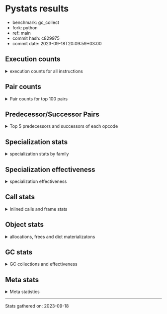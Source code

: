
# Pystats results

- benchmark: gc_collect
- fork: python
- ref: main
- commit hash: c829975
- commit date: 2023-09-18T20:09:59+03:00

## Execution counts

<details>
<summary> execution counts for all instructions </summary>

|Name | Count | Self | Cumulative | Miss ratio | 
|---|---:|---:|---:|---:|
| LOAD_FAST | 41,879,280 | 16.8% | 16.8% |  |
| STORE_ATTR_INSTANCE_VALUE | 32,256,000 | 12.9% | 29.7% |  |
| STORE_FAST | 24,215,100 | 9.7% | 39.4% |  |
| LOAD_FAST_LOAD_FAST | 16,519,680 | 6.6% | 46.1% |  |
| RESUME_CHECK | 16,515,960 | 6.6% | 52.7% | 0.0% |
| LOAD_CONST | 16,515,900 | 6.6% | 59.3% |  |
| RETURN_CONST | 16,512,000 | 6.6% | 65.9% |  |
| LOAD_GLOBAL_MODULE | 8,467,240 | 3.4% | 69.3% |  |
| FOR_ITER_RANGE | 8,455,740 | 3.4% | 72.7% |  |
| POP_TOP | 8,451,900 | 3.4% | 76.1% |  |
| CALL_PY_EXACT_ARGS | 8,451,840 | 3.4% | 79.5% |  |
| RETURN_VALUE | 8,067,960 | 3.2% | 82.7% |  |
| JUMP_BACKWARD | 8,067,840 | 3.2% | 86.0% |  |
| LOAD_ATTR_METHOD_WITH_VALUES | 8,064,000 | 3.2% | 89.2% |  |
| LOAD_ATTR_INSTANCE_VALUE | 8,064,000 | 3.2% | 92.4% |  |
| EXIT_INIT_CHECK | 8,064,000 | 3.2% | 95.7% |  |
| CALL_ALLOC_AND_ENTER_INIT | 8,064,000 | 3.2% | 98.9% |  |
| LOAD_GLOBAL_BUILTIN | 387,900 | 0.2% | 99.0% |  |
| GET_ITER | 387,900 | 0.2% | 99.2% |  |
| CALL_BUILTIN_CLASS | 387,900 | 0.2% | 99.4% |  |
| POP_JUMP_IF_FALSE | 387,840 | 0.2% | 99.5% |  |
| COMPARE_OP_INT | 387,840 | 0.2% | 99.7% |  |
| LOAD_ATTR_METHOD_NO_DICT | 384,000 | 0.2% | 99.8% |  |
| CALL_LIST_APPEND | 384,000 | 0.2% | 100.0% |  |
| PUSH_NULL | 15,540 | 0.0% | 100.0% |  |
| LOAD_ATTR_MODULE | 15,400 | 0.0% | 100.0% |  |
| CALL | 7,860 | 0.0% | 100.0% |  |
| CALL_BUILTIN_FAST_WITH_KEYWORDS | 7,680 | 0.0% | 100.0% |  |
| BUILD_LIST | 3,900 | 0.0% | 100.0% |  |
| POP_JUMP_IF_NOT_NONE | 3,840 | 0.0% | 100.0% |  |
| DELETE_FAST | 3,840 | 0.0% | 100.0% |  |
| BINARY_OP_SUBTRACT_FLOAT | 3,840 | 0.0% | 100.0% |  |
| BINARY_OP_MULTIPLY_INT | 3,840 | 0.0% | 100.0% |  |
| BINARY_OP_ADD_INT | 3,840 | 0.0% | 100.0% |  |
| BINARY_OP_ADD_FLOAT | 3,840 | 0.0% | 100.0% | 1.6% |
| LOAD_DEREF | 180 | 0.0% | 100.0% |  |
| CALL_FUNCTION_EX | 120 | 0.0% | 100.0% |  |
| NOP | 60 | 0.0% | 100.0% |  |
| LOAD_GLOBAL | 60 | 0.0% | 100.0% |  |
| LIST_EXTEND | 60 | 0.0% | 100.0% |  |
| COPY_FREE_VARS | 60 | 0.0% | 100.0% |  |
| CALL_INTRINSIC_1 | 60 | 0.0% | 100.0% |  |
| LOAD_ATTR | 40 | 0.0% | 100.0% |  |


</details>

## Pair counts

<details>
<summary> Pair counts for top 100 pairs </summary>

|Pair | Count | Self | Cumulative | 
|---|---:|---:|---:|
| STORE_ATTR_INSTANCE_VALUE RETURN_CONST | 16,128,000 | 6.5% | 6.5% |
| LOAD_FAST STORE_ATTR_INSTANCE_VALUE | 16,128,000 | 6.5% | 12.9% |
| LOAD_CONST LOAD_FAST | 16,128,000 | 6.5% | 19.4% |
| CALL_PY_EXACT_ARGS RESUME_CHECK | 8,451,840 | 3.4% | 22.8% |
| RETURN_CONST POP_TOP | 8,448,000 | 3.4% | 26.2% |
| STORE_FAST LOAD_GLOBAL_MODULE | 8,071,680 | 3.2% | 29.4% |
| STORE_FAST LOAD_FAST | 8,071,680 | 3.2% | 32.6% |
| RETURN_VALUE STORE_FAST | 8,067,840 | 3.2% | 35.9% |
| JUMP_BACKWARD FOR_ITER_RANGE | 8,067,840 | 3.2% | 39.1% |
| FOR_ITER_RANGE STORE_FAST | 8,067,840 | 3.2% | 42.4% |
| RESUME_CHECK LOAD_CONST | 8,064,060 | 3.2% | 45.6% |
| STORE_ATTR_INSTANCE_VALUE LOAD_FAST_LOAD_FAST | 8,064,000 | 3.2% | 48.8% |
| STORE_ATTR_INSTANCE_VALUE LOAD_CONST | 8,064,000 | 3.2% | 52.1% |
| RETURN_CONST EXIT_INIT_CHECK | 8,064,000 | 3.2% | 55.3% |
| RESUME_CHECK LOAD_FAST_LOAD_FAST | 8,064,000 | 3.2% | 58.5% |
| LOAD_GLOBAL_MODULE CALL_ALLOC_AND_ENTER_INIT | 8,064,000 | 3.2% | 61.8% |
| LOAD_FAST_LOAD_FAST STORE_ATTR_INSTANCE_VALUE | 8,064,000 | 3.2% | 65.0% |
| LOAD_FAST_LOAD_FAST LOAD_ATTR_INSTANCE_VALUE | 8,064,000 | 3.2% | 68.2% |
| LOAD_FAST STORE_FAST | 8,064,000 | 3.2% | 71.5% |
| LOAD_FAST LOAD_ATTR_METHOD_WITH_VALUES | 8,064,000 | 3.2% | 74.7% |
| LOAD_FAST CALL_PY_EXACT_ARGS | 8,064,000 | 3.2% | 77.9% |
| LOAD_ATTR_METHOD_WITH_VALUES LOAD_FAST | 8,064,000 | 3.2% | 81.1% |
| LOAD_ATTR_INSTANCE_VALUE STORE_ATTR_INSTANCE_VALUE | 8,064,000 | 3.2% | 84.4% |
| EXIT_INIT_CHECK RETURN_VALUE | 8,064,000 | 3.2% | 87.6% |
| CALL_ALLOC_AND_ENTER_INIT RESUME_CHECK | 8,064,000 | 3.2% | 90.8% |
| STORE_FAST JUMP_BACKWARD | 7,680,000 | 3.1% | 93.9% |
| POP_TOP LOAD_FAST | 7,680,000 | 3.1% | 97.0% |
| LOAD_GLOBAL_BUILTIN LOAD_FAST | 387,900 | 0.2% | 97.2% |
| GET_ITER FOR_ITER_RANGE | 387,900 | 0.2% | 97.3% |
| FOR_ITER_RANGE LOAD_FAST | 387,900 | 0.2% | 97.5% |
| CALL_BUILTIN_CLASS GET_ITER | 387,900 | 0.2% | 97.6% |
| STORE_FAST LOAD_GLOBAL_BUILTIN | 387,880 | 0.2% | 97.8% |
| LOAD_FAST CALL_BUILTIN_CLASS | 387,880 | 0.2% | 97.9% |
| LOAD_GLOBAL_MODULE LOAD_FAST_LOAD_FAST | 387,840 | 0.2% | 98.1% |
| LOAD_FAST_LOAD_FAST CALL_PY_EXACT_ARGS | 387,840 | 0.2% | 98.3% |
| LOAD_FAST LOAD_CONST | 387,840 | 0.2% | 98.4% |
| COMPARE_OP_INT POP_JUMP_IF_FALSE | 387,840 | 0.2% | 98.6% |
| RESUME_CHECK LOAD_FAST | 384,000 | 0.2% | 98.7% |
| POP_TOP RETURN_CONST | 384,000 | 0.2% | 98.9% |
| POP_TOP JUMP_BACKWARD | 384,000 | 0.2% | 99.0% |
| POP_JUMP_IF_FALSE LOAD_FAST | 384,000 | 0.2% | 99.2% |
| LOAD_FAST LOAD_ATTR_METHOD_NO_DICT | 384,000 | 0.2% | 99.3% |
| LOAD_FAST CALL_LIST_APPEND | 384,000 | 0.2% | 99.5% |
| LOAD_CONST COMPARE_OP_INT | 384,000 | 0.2% | 99.6% |
| LOAD_ATTR_METHOD_NO_DICT LOAD_FAST | 384,000 | 0.2% | 99.8% |
| CALL_LIST_APPEND LOAD_GLOBAL_MODULE | 384,000 | 0.2% | 99.9% |
| LOAD_ATTR_MODULE PUSH_NULL | 15,400 | 0.0% | 100.0% |
| LOAD_GLOBAL_MODULE LOAD_ATTR_MODULE | 15,380 | 0.0% | 100.0% |
| PUSH_NULL CALL | 7,740 | 0.0% | 100.0% |
| PUSH_NULL CALL_BUILTIN_FAST_WITH_KEYWORDS | 7,680 | 0.0% | 100.0% |
| LOAD_FAST RETURN_VALUE | 3,900 | 0.0% | 100.0% |
| STORE_FAST DELETE_FAST | 3,840 | 0.0% | 100.0% |
| RESUME_CHECK BUILD_LIST | 3,840 | 0.0% | 100.0% |
| POP_TOP LOAD_GLOBAL_MODULE | 3,840 | 0.0% | 100.0% |
| POP_JUMP_IF_NOT_NONE LOAD_FAST_LOAD_FAST | 3,840 | 0.0% | 100.0% |
| POP_JUMP_IF_FALSE JUMP_BACKWARD | 3,840 | 0.0% | 100.0% |
| LOAD_FAST_LOAD_FAST LOAD_FAST | 3,840 | 0.0% | 100.0% |
| LOAD_FAST POP_JUMP_IF_NOT_NONE | 3,840 | 0.0% | 100.0% |
| LOAD_FAST LOAD_GLOBAL_MODULE | 3,840 | 0.0% | 100.0% |
| LOAD_FAST BINARY_OP_SUBTRACT_FLOAT | 3,840 | 0.0% | 100.0% |
| LOAD_CONST BINARY_OP_ADD_INT | 3,840 | 0.0% | 100.0% |
| DELETE_FAST LOAD_GLOBAL_MODULE | 3,840 | 0.0% | 100.0% |
| CALL_BUILTIN_FAST_WITH_KEYWORDS STORE_FAST | 3,840 | 0.0% | 100.0% |
| CALL_BUILTIN_FAST_WITH_KEYWORDS POP_TOP | 3,840 | 0.0% | 100.0% |
| CALL STORE_FAST | 3,840 | 0.0% | 100.0% |
| CALL LOAD_FAST | 3,840 | 0.0% | 100.0% |
| BUILD_LIST STORE_FAST | 3,840 | 0.0% | 100.0% |
| BINARY_OP_SUBTRACT_FLOAT BINARY_OP_ADD_FLOAT | 3,840 | 0.0% | 100.0% |
| BINARY_OP_MULTIPLY_INT COMPARE_OP_INT | 3,840 | 0.0% | 100.0% |
| BINARY_OP_ADD_INT BINARY_OP_MULTIPLY_INT | 3,840 | 0.0% | 100.0% |
| BINARY_OP_ADD_FLOAT STORE_FAST | 3,840 | 0.0% | 100.0% |
| PUSH_NULL LOAD_FAST | 120 | 0.0% | 100.0% |
| LOAD_DEREF PUSH_NULL | 120 | 0.0% | 100.0% |
| CALL CALL | 100 | 0.0% | 100.0% |
| RETURN_VALUE RETURN_VALUE | 60 | 0.0% | 100.0% |
| RESUME_CHECK LOAD_DEREF | 60 | 0.0% | 100.0% |
| POP_TOP NOP | 60 | 0.0% | 100.0% |
| NOP LOAD_DEREF | 60 | 0.0% | 100.0% |
| LOAD_FAST CALL_FUNCTION_EX | 60 | 0.0% | 100.0% |
| LOAD_FAST BUILD_LIST | 60 | 0.0% | 100.0% |
| LOAD_DEREF LIST_EXTEND | 60 | 0.0% | 100.0% |
| LOAD_CONST STORE_FAST | 60 | 0.0% | 100.0% |
| LIST_EXTEND CALL_INTRINSIC_1 | 60 | 0.0% | 100.0% |
| COPY_FREE_VARS RESUME_CHECK | 60 | 0.0% | 100.0% |
| CALL_INTRINSIC_1 CALL_FUNCTION_EX | 60 | 0.0% | 100.0% |
| CALL_FUNCTION_EX RESUME_CHECK | 60 | 0.0% | 100.0% |
| CALL_FUNCTION_EX COPY_FREE_VARS | 60 | 0.0% | 100.0% |
| CALL POP_TOP | 60 | 0.0% | 100.0% |
| BUILD_LIST LOAD_DEREF | 60 | 0.0% | 100.0% |
| RETURN_VALUE LOAD_GLOBAL | 40 | 0.0% | 100.0% |
| STORE_FAST LOAD_GLOBAL | 20 | 0.0% | 100.0% |
| RETURN_VALUE LOAD_GLOBAL_MODULE | 20 | 0.0% | 100.0% |
| LOAD_GLOBAL_MODULE LOAD_ATTR | 20 | 0.0% | 100.0% |
| LOAD_GLOBAL LOAD_GLOBAL_MODULE | 20 | 0.0% | 100.0% |
| LOAD_GLOBAL LOAD_GLOBAL_BUILTIN | 20 | 0.0% | 100.0% |
| LOAD_GLOBAL LOAD_ATTR | 20 | 0.0% | 100.0% |
| LOAD_FAST CALL | 20 | 0.0% | 100.0% |
| LOAD_ATTR PUSH_NULL | 20 | 0.0% | 100.0% |
| LOAD_ATTR LOAD_ATTR_MODULE | 20 | 0.0% | 100.0% |
| CALL CALL_BUILTIN_CLASS | 20 | 0.0% | 100.0% |


</details>

## Predecessor/Successor Pairs

<details>
<summary> Top 5 predecessors and successors of each opcode </summary>

### EXIT_INIT_CHECK

<details>
<summary> Successors and predecessors for EXIT_INIT_CHECK </summary>

|Predecessors | Count | Percentage | 
|---|---:|---:|
| RETURN_CONST | 8,064,000 | 100.0% |

|Successors | Count | Percentage | 
|---|---:|---:|
| RETURN_VALUE | 8,064,000 | 100.0% |


</details>

### GET_ITER

<details>
<summary> Successors and predecessors for GET_ITER </summary>

|Predecessors | Count | Percentage | 
|---|---:|---:|
| CALL_BUILTIN_CLASS | 387,900 | 100.0% |

|Successors | Count | Percentage | 
|---|---:|---:|
| FOR_ITER_RANGE | 387,900 | 100.0% |


</details>

### NOP

<details>
<summary> Successors and predecessors for NOP </summary>

|Predecessors | Count | Percentage | 
|---|---:|---:|
| POP_TOP | 60 | 100.0% |

|Successors | Count | Percentage | 
|---|---:|---:|
| LOAD_DEREF | 60 | 100.0% |


</details>

### POP_TOP

<details>
<summary> Successors and predecessors for POP_TOP </summary>

|Predecessors | Count | Percentage | 
|---|---:|---:|
| RETURN_CONST | 8,448,000 | 100.0% |
| CALL_BUILTIN_FAST_WITH_KEYWORDS | 3,840 | 0.0% |
| CALL | 60 | 0.0% |

|Successors | Count | Percentage | 
|---|---:|---:|
| LOAD_FAST | 7,680,000 | 90.9% |
| RETURN_CONST | 384,000 | 4.5% |
| JUMP_BACKWARD | 384,000 | 4.5% |
| LOAD_GLOBAL_MODULE | 3,840 | 0.0% |
| NOP | 60 | 0.0% |


</details>

### PUSH_NULL

<details>
<summary> Successors and predecessors for PUSH_NULL </summary>

|Predecessors | Count | Percentage | 
|---|---:|---:|
| LOAD_ATTR_MODULE | 15,400 | 99.1% |
| LOAD_DEREF | 120 | 0.8% |
| LOAD_ATTR | 20 | 0.1% |

|Successors | Count | Percentage | 
|---|---:|---:|
| CALL | 7,740 | 49.8% |
| CALL_BUILTIN_FAST_WITH_KEYWORDS | 7,680 | 49.4% |
| LOAD_FAST | 120 | 0.8% |


</details>

### RETURN_VALUE

<details>
<summary> Successors and predecessors for RETURN_VALUE </summary>

|Predecessors | Count | Percentage | 
|---|---:|---:|
| EXIT_INIT_CHECK | 8,064,000 | 100.0% |
| LOAD_FAST | 3,900 | 0.0% |
| RETURN_VALUE | 60 | 0.0% |

|Successors | Count | Percentage | 
|---|---:|---:|
| STORE_FAST | 8,067,840 | 100.0% |
| RETURN_VALUE | 60 | 0.0% |
| LOAD_GLOBAL | 40 | 0.0% |
| LOAD_GLOBAL_MODULE | 20 | 0.0% |


</details>

### BUILD_LIST

<details>
<summary> Successors and predecessors for BUILD_LIST </summary>

|Predecessors | Count | Percentage | 
|---|---:|---:|
| RESUME_CHECK | 3,840 | 98.5% |
| LOAD_FAST | 60 | 1.5% |

|Successors | Count | Percentage | 
|---|---:|---:|
| STORE_FAST | 3,840 | 98.5% |
| LOAD_DEREF | 60 | 1.5% |


</details>

### CALL

<details>
<summary> Successors and predecessors for CALL </summary>

|Predecessors | Count | Percentage | 
|---|---:|---:|
| PUSH_NULL | 7,740 | 98.5% |
| CALL | 100 | 1.3% |
| LOAD_FAST | 20 | 0.3% |

|Successors | Count | Percentage | 
|---|---:|---:|
| STORE_FAST | 3,840 | 48.9% |
| LOAD_FAST | 3,840 | 48.9% |
| CALL | 100 | 1.3% |
| POP_TOP | 60 | 0.8% |
| CALL_BUILTIN_CLASS | 20 | 0.3% |


</details>

### CALL_FUNCTION_EX

<details>
<summary> Successors and predecessors for CALL_FUNCTION_EX </summary>

|Predecessors | Count | Percentage | 
|---|---:|---:|
| LOAD_FAST | 60 | 50.0% |
| CALL_INTRINSIC_1 | 60 | 50.0% |

|Successors | Count | Percentage | 
|---|---:|---:|
| RESUME_CHECK | 60 | 50.0% |
| COPY_FREE_VARS | 60 | 50.0% |


</details>

### CALL_INTRINSIC_1

<details>
<summary> Successors and predecessors for CALL_INTRINSIC_1 </summary>

|Predecessors | Count | Percentage | 
|---|---:|---:|
| LIST_EXTEND | 60 | 100.0% |

|Successors | Count | Percentage | 
|---|---:|---:|
| CALL_FUNCTION_EX | 60 | 100.0% |


</details>

### COPY_FREE_VARS

<details>
<summary> Successors and predecessors for COPY_FREE_VARS </summary>

|Predecessors | Count | Percentage | 
|---|---:|---:|
| CALL_FUNCTION_EX | 60 | 100.0% |

|Successors | Count | Percentage | 
|---|---:|---:|
| RESUME_CHECK | 60 | 100.0% |


</details>

### DELETE_FAST

<details>
<summary> Successors and predecessors for DELETE_FAST </summary>

|Predecessors | Count | Percentage | 
|---|---:|---:|
| STORE_FAST | 3,840 | 100.0% |

|Successors | Count | Percentage | 
|---|---:|---:|
| LOAD_GLOBAL_MODULE | 3,840 | 100.0% |


</details>

### JUMP_BACKWARD

<details>
<summary> Successors and predecessors for JUMP_BACKWARD </summary>

|Predecessors | Count | Percentage | 
|---|---:|---:|
| STORE_FAST | 7,680,000 | 95.2% |
| POP_TOP | 384,000 | 4.8% |
| POP_JUMP_IF_FALSE | 3,840 | 0.0% |

|Successors | Count | Percentage | 
|---|---:|---:|
| FOR_ITER_RANGE | 8,067,840 | 100.0% |


</details>

### LIST_EXTEND

<details>
<summary> Successors and predecessors for LIST_EXTEND </summary>

|Predecessors | Count | Percentage | 
|---|---:|---:|
| LOAD_DEREF | 60 | 100.0% |

|Successors | Count | Percentage | 
|---|---:|---:|
| CALL_INTRINSIC_1 | 60 | 100.0% |


</details>

### LOAD_ATTR

<details>
<summary> Successors and predecessors for LOAD_ATTR </summary>

|Predecessors | Count | Percentage | 
|---|---:|---:|
| LOAD_GLOBAL_MODULE | 20 | 50.0% |
| LOAD_GLOBAL | 20 | 50.0% |

|Successors | Count | Percentage | 
|---|---:|---:|
| PUSH_NULL | 20 | 50.0% |
| LOAD_ATTR_MODULE | 20 | 50.0% |


</details>

### LOAD_CONST

<details>
<summary> Successors and predecessors for LOAD_CONST </summary>

|Predecessors | Count | Percentage | 
|---|---:|---:|
| RESUME_CHECK | 8,064,060 | 48.8% |
| STORE_ATTR_INSTANCE_VALUE | 8,064,000 | 48.8% |
| LOAD_FAST | 387,840 | 2.3% |

|Successors | Count | Percentage | 
|---|---:|---:|
| LOAD_FAST | 16,128,000 | 97.7% |
| COMPARE_OP_INT | 384,000 | 2.3% |
| BINARY_OP_ADD_INT | 3,840 | 0.0% |
| STORE_FAST | 60 | 0.0% |


</details>

### LOAD_DEREF

<details>
<summary> Successors and predecessors for LOAD_DEREF </summary>

|Predecessors | Count | Percentage | 
|---|---:|---:|
| RESUME_CHECK | 60 | 33.3% |
| NOP | 60 | 33.3% |
| BUILD_LIST | 60 | 33.3% |

|Successors | Count | Percentage | 
|---|---:|---:|
| PUSH_NULL | 120 | 66.7% |
| LIST_EXTEND | 60 | 33.3% |


</details>

### LOAD_FAST

<details>
<summary> Successors and predecessors for LOAD_FAST </summary>

|Predecessors | Count | Percentage | 
|---|---:|---:|
| LOAD_CONST | 16,128,000 | 38.5% |
| STORE_FAST | 8,071,680 | 19.3% |
| LOAD_ATTR_METHOD_WITH_VALUES | 8,064,000 | 19.3% |
| POP_TOP | 7,680,000 | 18.3% |
| LOAD_GLOBAL_BUILTIN | 387,900 | 0.9% |

|Successors | Count | Percentage | 
|---|---:|---:|
| STORE_ATTR_INSTANCE_VALUE | 16,128,000 | 38.5% |
| STORE_FAST | 8,064,000 | 19.3% |
| LOAD_ATTR_METHOD_WITH_VALUES | 8,064,000 | 19.3% |
| CALL_PY_EXACT_ARGS | 8,064,000 | 19.3% |
| CALL_BUILTIN_CLASS | 387,880 | 0.9% |


</details>

### LOAD_FAST_LOAD_FAST

<details>
<summary> Successors and predecessors for LOAD_FAST_LOAD_FAST </summary>

|Predecessors | Count | Percentage | 
|---|---:|---:|
| STORE_ATTR_INSTANCE_VALUE | 8,064,000 | 48.8% |
| RESUME_CHECK | 8,064,000 | 48.8% |
| LOAD_GLOBAL_MODULE | 387,840 | 2.3% |
| POP_JUMP_IF_NOT_NONE | 3,840 | 0.0% |

|Successors | Count | Percentage | 
|---|---:|---:|
| STORE_ATTR_INSTANCE_VALUE | 8,064,000 | 48.8% |
| LOAD_ATTR_INSTANCE_VALUE | 8,064,000 | 48.8% |
| CALL_PY_EXACT_ARGS | 387,840 | 2.3% |
| LOAD_FAST | 3,840 | 0.0% |


</details>

### LOAD_GLOBAL

<details>
<summary> Successors and predecessors for LOAD_GLOBAL </summary>

|Predecessors | Count | Percentage | 
|---|---:|---:|
| RETURN_VALUE | 40 | 66.7% |
| STORE_FAST | 20 | 33.3% |

|Successors | Count | Percentage | 
|---|---:|---:|
| LOAD_GLOBAL_MODULE | 20 | 33.3% |
| LOAD_GLOBAL_BUILTIN | 20 | 33.3% |
| LOAD_ATTR | 20 | 33.3% |


</details>

### POP_JUMP_IF_FALSE

<details>
<summary> Successors and predecessors for POP_JUMP_IF_FALSE </summary>

|Predecessors | Count | Percentage | 
|---|---:|---:|
| COMPARE_OP_INT | 387,840 | 100.0% |

|Successors | Count | Percentage | 
|---|---:|---:|
| LOAD_FAST | 384,000 | 99.0% |
| JUMP_BACKWARD | 3,840 | 1.0% |


</details>

### POP_JUMP_IF_NOT_NONE

<details>
<summary> Successors and predecessors for POP_JUMP_IF_NOT_NONE </summary>

|Predecessors | Count | Percentage | 
|---|---:|---:|
| LOAD_FAST | 3,840 | 100.0% |

|Successors | Count | Percentage | 
|---|---:|---:|
| LOAD_FAST_LOAD_FAST | 3,840 | 100.0% |


</details>

### RETURN_CONST

<details>
<summary> Successors and predecessors for RETURN_CONST </summary>

|Predecessors | Count | Percentage | 
|---|---:|---:|
| STORE_ATTR_INSTANCE_VALUE | 16,128,000 | 97.7% |
| POP_TOP | 384,000 | 2.3% |

|Successors | Count | Percentage | 
|---|---:|---:|
| POP_TOP | 8,448,000 | 51.2% |
| EXIT_INIT_CHECK | 8,064,000 | 48.8% |


</details>

### STORE_FAST

<details>
<summary> Successors and predecessors for STORE_FAST </summary>

|Predecessors | Count | Percentage | 
|---|---:|---:|
| RETURN_VALUE | 8,067,840 | 33.3% |
| FOR_ITER_RANGE | 8,067,840 | 33.3% |
| LOAD_FAST | 8,064,000 | 33.3% |
| CALL_BUILTIN_FAST_WITH_KEYWORDS | 3,840 | 0.0% |
| CALL | 3,840 | 0.0% |

|Successors | Count | Percentage | 
|---|---:|---:|
| LOAD_GLOBAL_MODULE | 8,071,680 | 33.3% |
| LOAD_FAST | 8,071,680 | 33.3% |
| JUMP_BACKWARD | 7,680,000 | 31.7% |
| LOAD_GLOBAL_BUILTIN | 387,880 | 1.6% |
| DELETE_FAST | 3,840 | 0.0% |


</details>

### BINARY_OP_ADD_FLOAT

<details>
<summary> Successors and predecessors for BINARY_OP_ADD_FLOAT </summary>

|Predecessors | Count | Percentage | 
|---|---:|---:|
| BINARY_OP_SUBTRACT_FLOAT | 3,840 | 100.0% |

|Successors | Count | Percentage | 
|---|---:|---:|
| STORE_FAST | 3,840 | 100.0% |


</details>

### BINARY_OP_ADD_INT

<details>
<summary> Successors and predecessors for BINARY_OP_ADD_INT </summary>

|Predecessors | Count | Percentage | 
|---|---:|---:|
| LOAD_CONST | 3,840 | 100.0% |

|Successors | Count | Percentage | 
|---|---:|---:|
| BINARY_OP_MULTIPLY_INT | 3,840 | 100.0% |


</details>

### BINARY_OP_MULTIPLY_INT

<details>
<summary> Successors and predecessors for BINARY_OP_MULTIPLY_INT </summary>

|Predecessors | Count | Percentage | 
|---|---:|---:|
| BINARY_OP_ADD_INT | 3,840 | 100.0% |

|Successors | Count | Percentage | 
|---|---:|---:|
| COMPARE_OP_INT | 3,840 | 100.0% |


</details>

### BINARY_OP_SUBTRACT_FLOAT

<details>
<summary> Successors and predecessors for BINARY_OP_SUBTRACT_FLOAT </summary>

|Predecessors | Count | Percentage | 
|---|---:|---:|
| LOAD_FAST | 3,840 | 100.0% |

|Successors | Count | Percentage | 
|---|---:|---:|
| BINARY_OP_ADD_FLOAT | 3,840 | 100.0% |


</details>

### CALL_ALLOC_AND_ENTER_INIT

<details>
<summary> Successors and predecessors for CALL_ALLOC_AND_ENTER_INIT </summary>

|Predecessors | Count | Percentage | 
|---|---:|---:|
| LOAD_GLOBAL_MODULE | 8,064,000 | 100.0% |

|Successors | Count | Percentage | 
|---|---:|---:|
| RESUME_CHECK | 8,064,000 | 100.0% |


</details>

### CALL_BUILTIN_CLASS

<details>
<summary> Successors and predecessors for CALL_BUILTIN_CLASS </summary>

|Predecessors | Count | Percentage | 
|---|---:|---:|
| LOAD_FAST | 387,880 | 100.0% |
| CALL | 20 | 0.0% |

|Successors | Count | Percentage | 
|---|---:|---:|
| GET_ITER | 387,900 | 100.0% |


</details>

### CALL_BUILTIN_FAST_WITH_KEYWORDS

<details>
<summary> Successors and predecessors for CALL_BUILTIN_FAST_WITH_KEYWORDS </summary>

|Predecessors | Count | Percentage | 
|---|---:|---:|
| PUSH_NULL | 7,680 | 100.0% |

|Successors | Count | Percentage | 
|---|---:|---:|
| STORE_FAST | 3,840 | 50.0% |
| POP_TOP | 3,840 | 50.0% |


</details>

### CALL_LIST_APPEND

<details>
<summary> Successors and predecessors for CALL_LIST_APPEND </summary>

|Predecessors | Count | Percentage | 
|---|---:|---:|
| LOAD_FAST | 384,000 | 100.0% |

|Successors | Count | Percentage | 
|---|---:|---:|
| LOAD_GLOBAL_MODULE | 384,000 | 100.0% |


</details>

### CALL_PY_EXACT_ARGS

<details>
<summary> Successors and predecessors for CALL_PY_EXACT_ARGS </summary>

|Predecessors | Count | Percentage | 
|---|---:|---:|
| LOAD_FAST | 8,064,000 | 95.4% |
| LOAD_FAST_LOAD_FAST | 387,840 | 4.6% |

|Successors | Count | Percentage | 
|---|---:|---:|
| RESUME_CHECK | 8,451,840 | 100.0% |


</details>

### COMPARE_OP_INT

<details>
<summary> Successors and predecessors for COMPARE_OP_INT </summary>

|Predecessors | Count | Percentage | 
|---|---:|---:|
| LOAD_CONST | 384,000 | 99.0% |
| BINARY_OP_MULTIPLY_INT | 3,840 | 1.0% |

|Successors | Count | Percentage | 
|---|---:|---:|
| POP_JUMP_IF_FALSE | 387,840 | 100.0% |


</details>

### FOR_ITER_RANGE

<details>
<summary> Successors and predecessors for FOR_ITER_RANGE </summary>

|Predecessors | Count | Percentage | 
|---|---:|---:|
| JUMP_BACKWARD | 8,067,840 | 95.4% |
| GET_ITER | 387,900 | 4.6% |

|Successors | Count | Percentage | 
|---|---:|---:|
| STORE_FAST | 8,067,840 | 95.4% |
| LOAD_FAST | 387,900 | 4.6% |


</details>

### LOAD_ATTR_INSTANCE_VALUE

<details>
<summary> Successors and predecessors for LOAD_ATTR_INSTANCE_VALUE </summary>

|Predecessors | Count | Percentage | 
|---|---:|---:|
| LOAD_FAST_LOAD_FAST | 8,064,000 | 100.0% |

|Successors | Count | Percentage | 
|---|---:|---:|
| STORE_ATTR_INSTANCE_VALUE | 8,064,000 | 100.0% |


</details>

### LOAD_ATTR_METHOD_NO_DICT

<details>
<summary> Successors and predecessors for LOAD_ATTR_METHOD_NO_DICT </summary>

|Predecessors | Count | Percentage | 
|---|---:|---:|
| LOAD_FAST | 384,000 | 100.0% |

|Successors | Count | Percentage | 
|---|---:|---:|
| LOAD_FAST | 384,000 | 100.0% |


</details>

### LOAD_ATTR_METHOD_WITH_VALUES

<details>
<summary> Successors and predecessors for LOAD_ATTR_METHOD_WITH_VALUES </summary>

|Predecessors | Count | Percentage | 
|---|---:|---:|
| LOAD_FAST | 8,064,000 | 100.0% |

|Successors | Count | Percentage | 
|---|---:|---:|
| LOAD_FAST | 8,064,000 | 100.0% |


</details>

### LOAD_ATTR_MODULE

<details>
<summary> Successors and predecessors for LOAD_ATTR_MODULE </summary>

|Predecessors | Count | Percentage | 
|---|---:|---:|
| LOAD_GLOBAL_MODULE | 15,380 | 99.9% |
| LOAD_ATTR | 20 | 0.1% |

|Successors | Count | Percentage | 
|---|---:|---:|
| PUSH_NULL | 15,400 | 100.0% |


</details>

### LOAD_GLOBAL_BUILTIN

<details>
<summary> Successors and predecessors for LOAD_GLOBAL_BUILTIN </summary>

|Predecessors | Count | Percentage | 
|---|---:|---:|
| STORE_FAST | 387,880 | 100.0% |
| LOAD_GLOBAL | 20 | 0.0% |

|Successors | Count | Percentage | 
|---|---:|---:|
| LOAD_FAST | 387,900 | 100.0% |


</details>

### LOAD_GLOBAL_MODULE

<details>
<summary> Successors and predecessors for LOAD_GLOBAL_MODULE </summary>

|Predecessors | Count | Percentage | 
|---|---:|---:|
| STORE_FAST | 8,071,680 | 95.3% |
| CALL_LIST_APPEND | 384,000 | 4.5% |
| POP_TOP | 3,840 | 0.0% |
| LOAD_FAST | 3,840 | 0.0% |
| DELETE_FAST | 3,840 | 0.0% |

|Successors | Count | Percentage | 
|---|---:|---:|
| CALL_ALLOC_AND_ENTER_INIT | 8,064,000 | 95.2% |
| LOAD_FAST_LOAD_FAST | 387,840 | 4.6% |
| LOAD_ATTR_MODULE | 15,380 | 0.2% |
| LOAD_ATTR | 20 | 0.0% |


</details>

### RESUME_CHECK

<details>
<summary> Successors and predecessors for RESUME_CHECK </summary>

|Predecessors | Count | Percentage | 
|---|---:|---:|
| CALL_PY_EXACT_ARGS | 8,451,840 | 51.2% |
| CALL_ALLOC_AND_ENTER_INIT | 8,064,000 | 48.8% |
| COPY_FREE_VARS | 60 | 0.0% |
| CALL_FUNCTION_EX | 60 | 0.0% |

|Successors | Count | Percentage | 
|---|---:|---:|
| LOAD_CONST | 8,064,060 | 48.8% |
| LOAD_FAST_LOAD_FAST | 8,064,000 | 48.8% |
| LOAD_FAST | 384,000 | 2.3% |
| BUILD_LIST | 3,840 | 0.0% |
| LOAD_DEREF | 60 | 0.0% |


</details>

### STORE_ATTR_INSTANCE_VALUE

<details>
<summary> Successors and predecessors for STORE_ATTR_INSTANCE_VALUE </summary>

|Predecessors | Count | Percentage | 
|---|---:|---:|
| LOAD_FAST | 16,128,000 | 50.0% |
| LOAD_FAST_LOAD_FAST | 8,064,000 | 25.0% |
| LOAD_ATTR_INSTANCE_VALUE | 8,064,000 | 25.0% |

|Successors | Count | Percentage | 
|---|---:|---:|
| RETURN_CONST | 16,128,000 | 50.0% |
| LOAD_FAST_LOAD_FAST | 8,064,000 | 25.0% |
| LOAD_CONST | 8,064,000 | 25.0% |


</details>


</details>

## Specialization stats

<details>
<summary> specialization stats by family </summary>

### BINARY_OP

<details>
<summary> specialization stats for BINARY_OP family </summary>

|Kind | Count | Ratio | 
|---|---|---|
|          hit |        15300 | 99.6% |
|         miss |           60 | 0.4% |


</details>

### CALL

<details>
<summary> specialization stats for CALL family </summary>

|Kind | Count | Ratio | 
|---|---|---|
| specialization.deferred |         7740 | 0.0% |
|          hit |     17295420 | 100.0% |

#### Specialization attempts

| | Count | Ratio | 
|---|---:|---:|
| Success | 20 | 16.7% |
| Failure | 100 | 83.3% |

|Failure kind | Count | Ratio | 
|---|---:|---:|
| cfunc noargs | 100 | 100.0% |


</details>

### COMPARE_OP

<details>
<summary> specialization stats for COMPARE_OP family </summary>

|Kind | Count | Ratio | 
|---|---|---|
|          hit |       387840 | 100.0% |


</details>

### FOR_ITER

<details>
<summary> specialization stats for FOR_ITER family </summary>

|Kind | Count | Ratio | 
|---|---|---|
|          hit |      8455740 | 100.0% |


</details>

### JUMP_BACKWARD

<details>
<summary> specialization stats for JUMP_BACKWARD family </summary>

|Kind | Count | Ratio | 
|---|---|---|


</details>

### LOAD_ATTR

<details>
<summary> specialization stats for LOAD_ATTR family </summary>

|Kind | Count | Ratio | 
|---|---|---|
| specialization.deferred |           20 | 0.0% |
|          hit |     16527400 | 100.0% |

#### Specialization attempts

| | Count | Ratio | 
|---|---:|---:|
| Success | 20 | 100.0% |
| Failure | 0 | 0.0% |

|Failure kind | Count | Ratio | 
|---|---:|---:|


</details>

### LOAD_GLOBAL

<details>
<summary> specialization stats for LOAD_GLOBAL family </summary>

|Kind | Count | Ratio | 
|---|---|---|
| specialization.deferred |           20 | 0.0% |
|          hit |      8855140 | 100.0% |

#### Specialization attempts

| | Count | Ratio | 
|---|---:|---:|
| Success | 40 | 100.0% |
| Failure | 0 | 0.0% |

|Failure kind | Count | Ratio | 
|---|---:|---:|


</details>

### POP_JUMP_IF_FALSE

<details>
<summary> specialization stats for POP_JUMP_IF_FALSE family </summary>

|Kind | Count | Ratio | 
|---|---|---|


</details>

### POP_JUMP_IF_NOT_NONE

<details>
<summary> specialization stats for POP_JUMP_IF_NOT_NONE family </summary>

|Kind | Count | Ratio | 
|---|---|---|


</details>

### STORE_ATTR

<details>
<summary> specialization stats for STORE_ATTR family </summary>

|Kind | Count | Ratio | 
|---|---|---|
|          hit |     32256000 | 100.0% |


</details>


</details>

## Specialization effectiveness

<details>
<summary> specialization effectiveness </summary>

|Instructions | Count | Ratio | 
|---|---:|---:|
| Basic | 140,637,540 | 56.4% |
| Not specialized | 8,475,220 | 3.4% |
| Specialized | 100,301,120 | 40.2% |

### Deferred by instruction

<details>
<summary> deferred by instruction </summary>

|Name | Count | Ratio | 
|---|---:|---:|
| RESUME | 368,934,881,474,191,024,640 | 100.0% |
| CALL | 7,740 | 0.0% |
| LOAD_GLOBAL | 20 | 0.0% |
| LOAD_ATTR | 20 | 0.0% |
| UNPACK_SEQUENCE | 0 | 0.0% |
| TO_BOOL | 0 | 0.0% |
| STORE_SUBSCR | 0 | 0.0% |
| STORE_SLICE | 0 | 0.0% |
| STORE_FAST | 0 | 0.0% |
| STORE_ATTR_INSTANCE_VALUE | 0 | 0.0% |


</details>

### Misses by instruction

<details>
<summary> misses by instruction </summary>

|Name | Count | Ratio | 
|---|---:|---:|
| RESUME_CHECK | 7,680 | 49.8% |
| RESUME | 7,680 | 49.8% |
| BINARY_OP_ADD_FLOAT | 60 | 0.4% |
| STORE_FAST | 0 | 0.0% |
| STORE_ATTR_INSTANCE_VALUE | 0 | 0.0% |
| RETURN_VALUE | 0 | 0.0% |
| RETURN_CONST | 0 | 0.0% |
| PUSH_NULL | 0 | 0.0% |
| POP_TOP | 0 | 0.0% |
| NOP | 0 | 0.0% |


</details>


</details>

## Call stats

<details>
<summary> Inlined calls and frame stats </summary>

| | Count | Ratio | 
|---|---:|---:|
| Calls to PyEval_EvalDefault | 0 | 0.0% |
| Calls to Python functions inlined | 16,515,960 | 100.0% |
| Calls via PyEval_EvalFrame (total) | 0 | 0.0% |
| Calls via PyEval_EvalFrame (vector) | 0 | 0.0% |
| Calls via PyEval_EvalFrame (generator) | 0 | 0.0% |
| Calls via PyEval_EvalFrame (legacy) | 0 | 0.0% |
| Calls via PyEval_EvalFrame (function vectorcall) | 0 | 0.0% |
| Calls via PyEval_EvalFrame (build class) | 0 | 0.0% |
| Calls via PyEval_EvalFrame (slot) | 0 | 0.0% |
| Calls via PyEval_EvalFrame (function ex) | 120 | 0.0% |
| Calls via PyEval_EvalFrame (api) | 0 | 0.0% |
| Calls via PyEval_EvalFrame (method) | 0 | 0.0% |
| Frames pushed | 24,579,960 | 148.8% |
| Frame objects created | 0 | 0.0% |


</details>

## Object stats

<details>
<summary> allocations, frees and dict materializatons </summary>

| | Count | Ratio | 
|---|---:|---:|
| Allocations from freelist | 0 | 0.0% |
| Frees to freelist | 11,640 |  |
| Allocations | 16,953,960 | 100.0% |
| Allocations to 512 bytes | 16,953,960 | 100.0% |
| Allocations to 4 kbytes | 0 | 0.0% |
| Allocations over 4 kbytes | 0 | 0.0% |
| Frees | 16,957,720 |  |
| New values | 0 |  |
| Interpreter increfs | 131,386,240 | 89.3% |
| Interpreter decrefs | 123,733,380 | 79.3% |
| Increfs | 15,744,100 | 10.7% |
| Decrefs | 32,286,800 | 20.7% |
| Materialize dict (on request) | 0 |  |
| Materialize dict (new key) | 0 |  |
| Materialize dict (too big) | 0 |  |
| Materialize dict (str subclass) | 0 |  |
| Dematerialize dict | 0 |  |
| Method cache hits | 15 |  |
| Method cache misses | 5 |  |
| Method cache collisions | 5 |  |
| Method cache dunder hits | 0 |  |
| Method cache dunder misses | 0 |  |


</details>

## GC stats

<details>
<summary> GC collections and effectiveness </summary>

|Generation | Collections | Objects collected | Object visits | 
|---:|---:|---:|---:|
| 0 | 7,680 | 0 | 32,509,440 |
| 1 | 0 | 0 | 0 |
| 2 | 7,680 | 8,064,000 | 974,607,440 |


</details>

## Meta stats

<details>
<summary> Meta statistics </summary>

| | Count | 
|---|---:|
| Number of data files | 20 |


</details>

---
Stats gathered on: 2023-09-18
